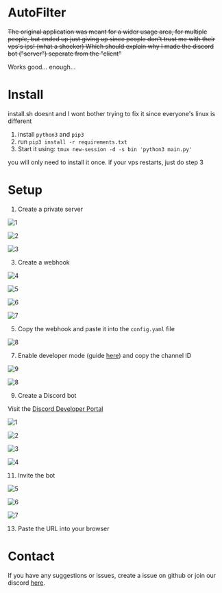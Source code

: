 # AutoFilter

~~The original application was meant for a wider usage area, for multiple people, but ended up just giving up since people don't trust me with their vps's ips! (what a shocker)
Which should explain why I made the discord bot ("server") seperate from the "client"~~

Works good... enough...

# Install
install.sh doesnt and I wont bother trying to fix it since everyone's linux is different

1. install `python3` and `pip3`
2. run `pip3 install -r requirements.txt`
3. Start it using: `tmux new-session -d -s bin 'python3 main.py'`

you will only need to install it once. if your vps restarts, just do step 3

# Setup
1. Create a private server

![1](https://github.com/Macro-HQ/AutoFilter/assets/84185962/5264e1ea-1474-4144-9704-6a5e69f29e6a)

![2](https://github.com/Macro-HQ/AutoFilter/assets/84185962/4f53abff-9ffa-4153-ab84-623fb2d3727c)

![3](https://github.com/Macro-HQ/AutoFilter/assets/84185962/decf6b8e-7b72-4ce0-aaad-d51b2d067fcc)


3. Create a webhook

![4](https://github.com/Macro-HQ/AutoFilter/assets/84185962/637038d4-d268-44bc-9249-bb06851794de)

![5](https://github.com/Macro-HQ/AutoFilter/assets/84185962/84e49eff-2301-4a85-aa83-800f83cbbcc9)

![6](https://github.com/Macro-HQ/AutoFilter/assets/84185962/d0f4777e-a21e-4deb-bf97-fa8ac9f470d1)

![7](https://github.com/Macro-HQ/AutoFilter/assets/84185962/83633878-aa99-4429-ac9b-d0d9a3f63b8c)


5. Copy the webhook and paste it into the `config.yaml` file

![8](https://github.com/Macro-HQ/AutoFilter/assets/84185962/a89821b6-bd36-4abe-b5e9-6bfd6c9e39b8)


7. Enable developer mode (guide [here](https://www.howtogeek.com/714348/how-to-enable-or-disable-developer-mode-on-discord/)) and copy the channel ID

![9](https://github.com/Macro-HQ/AutoFilter/assets/84185962/e170e560-04e7-4c4c-89e5-66c827f50032)

![8](https://github.com/Macro-HQ/AutoFilter/assets/84185962/5f1c9775-5558-42d0-a7fc-606e860e9290)


9. Create a Discord bot

Visit the [Discord Developer Portal](https://discord.com/developers/applications/)

![1](https://github.com/Macro-HQ/AutoFilter/assets/84185962/46f87cd9-2714-451c-b8fa-d9ff3c45afb4)

![2](https://github.com/Macro-HQ/AutoFilter/assets/84185962/50d114b2-55ff-4403-b91e-5a8294634d5d)

![3](https://github.com/Macro-HQ/AutoFilter/assets/84185962/f9c372c4-1f02-444d-91fc-3e695e4cce69)

![4](https://github.com/Macro-HQ/AutoFilter/assets/84185962/3ca33c77-cc54-4b35-a73f-7dc35456ce7a)


11. Invite the bot

![5](https://github.com/Macro-HQ/AutoFilter/assets/84185962/44ce0b19-2bcd-40e7-bb6b-da98cf04cf7d)

![6](https://github.com/Macro-HQ/AutoFilter/assets/84185962/c37ab052-df3e-4359-a8ef-fa3ad77d61e2)

![7](https://github.com/Macro-HQ/AutoFilter/assets/84185962/c662802f-a0f7-4d2c-8a72-1a59308b7bf4)

13. Paste the URL into your browser


# Contact
If you have any suggestions or issues, create a issue on github or join our discord [here](https://discord.gg/8FSJWpQBHk).
